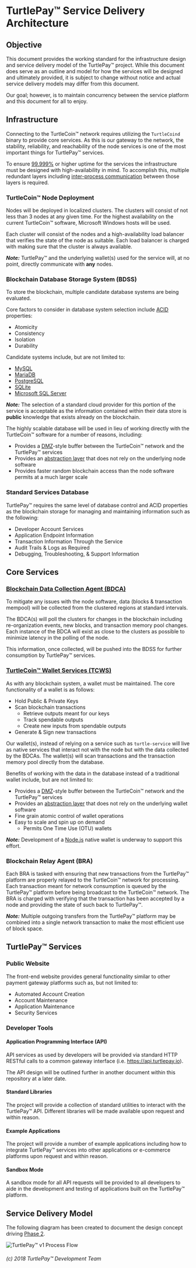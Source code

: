 # TurtlePay™ Service Delivery Architecture

## Objective

This document provides the working standard for the infrastructure design and service delivery model of the TurtlePay™ project. While this document does serve as an outline and model for how the services will be designed and ultimately provided, it is subject to change without notice and actual service delivery models may differ from this document.

Our goal; however, is to maintain concurrency between the service platform and this document for all to enjoy.

## Infrastructure

Connecting to the TurtleCoin™ network requires utilizing the `TurtleCoind` binary to provide core services. As this is our gateway to the network, the stability, reliability, and reachability of the node services is one of the most important things for TurtlePay™ services.

To ensure [99.999%](https://en.wikipedia.org/wiki/High_availability#Percentage_calculation) or higher uptime for the services the infrastructure must be designed with high-availability in mind. To accomplish this, multiple redundant layers including [inter-process communication](https://en.wikipedia.org/wiki/Inter-process_communication) between those layers is required.

### TurtleCoin™ Node Deployment

Nodes will be deployed in localized clusters. The clusters will consist of not less than 3 nodes at any given time. For the highest availability on the current TurtleCoin™ software, Microsoft Windows hosts will be used.

Each cluster will consist of the nodes and a high-availability load balancer that verifies the state of the node as suitable. Each load balancer is charged with making sure that the cluster is always available.

***Note:*** TurtlePay™ and the underlying wallet(s) used for the service will, at no point, directly communicate with **any** nodes.

### Blockchain Database Storage System (BDSS)

To store the blockchain, multiple candidate database systems are being evaluated.

Core factors to consider in database system selection include [ACID](https://en.wikipedia.org/wiki/ACID_(computer_science)) properties:

* Atomicity
* Consistency
* Isolation
* Durability

Candidate systems include, but are not limited to:

* [MySQL](https://dev.mysql.com/)
* [MariaDB](https://mariadb.org/)
* [PostgreSQL](https://www.postgresql.org/)
* [SQLite](https://www.sqlite.org/index.html)
* [Microsoft SQL Server](https://www.microsoft.com/en-us/sql-server/default.aspx)

***Note:*** The selection of a standard cloud provider for this portion of the service is acceptable as the information contained within their data store is **public** knowledge that exists already on the blockchain.

The highly scalable database will be used in lieu of working directly with the TurtleCoin™ software for a number of reasons, including:

* Provides a [DMZ](https://en.wikipedia.org/wiki/DMZ_(computing))-style buffer between the TurtleCoin™ network and the TurtlePay™ services
* Provides an [abstraction layer](https://en.wikipedia.org/wiki/Abstraction_layer) that does not rely on the underlying node software
* Provides faster random blockchain access than the node software permits at a much larger scale

### Standard Services Database

TurtlePay™ requires the same level of database control and ACID properties as the blockchain storage for managing and maintaining information such as the following:

* Developer Account Services
* Application Endpoint Information
* Transaction Information Through the Service
* Audit Trails & Logs as Required
* Debugging, Troubleshooting, & Support Information

## Core Services

### [Blockchain Data Collection Agent (BDCA)](https://github.com/TurtlePay/blockchain-data-collection-agent)

To mitigate any issues with the node software, data (blocks & transaction mempool) will be collected from the clustered regions at standard intervals.

The BDCA(s) will poll the clusters for changes in the blockchain including re-organization events, new blocks, and transaction memory pool changes. Each instance of the BDCA will exist as close to the clusters as possible to minimize latency in the polling of the node.

This information, once collected, will be pushed into the BDSS for further consumption by TurtlePay™ services.

### [TurtleCoin™ Wallet Services (TCWS)](https://github.com/TurtlePay/turtlepay-wallet)

As with any blockchain system, a wallet must be maintained. The core functionality of a wallet is as follows:

* Hold Public & Private Keys
* Scan blockchain transactions
  * Retrieve outputs meant for our keys
  * Track spendable outputs
  * Create new inputs from spendable outputs
* Generate & Sign new transactions

Our wallet(s), instead of relying on a service such as `turtle-service` will live as native services that interact not with the node but with the data collected by the BDCAs. The wallet(s) will scan transactions and the transaction memory pool directly from the database.

Benefits of working with the data in the database instead of a traditional wallet include, but are not limited to:

* Provides a [DMZ](https://en.wikipedia.org/wiki/DMZ_(computing))-style buffer between the TurtleCoin™ network and the TurtlePay™ services
* Provides an [abstraction layer](https://en.wikipedia.org/wiki/Abstraction_layer) that does not rely on the underlying wallet software
* Fine grain atomic control of wallet operations
* Easy to scale and spin up on demand
  * Permits One Time Use (OTU) wallets

***Note:*** Development of a [Node.js](https://nodejs.org/) native wallet is underway to support this effort.

### Blockchain Relay Agent (BRA)

Each BRA is tasked with ensuring that new transactions from the TurtlePay™ platform are properly relayed to the TurtleCoin™ network for processing. Each transaction meant for network consumption is queued by the TurtlePay™ platform before being broadcast to the TurtleCoin™ network. The BRA is charged with verifying that the transaction has been accepted by a node and providing the state of such back to TurtlePay™.

***Note:*** Multiple outgoing transfers from the TurtlePay™ platform may be combined into a single network transaction to make the most efficient use of block space.

## TurtlePay™ Services

### Public Website

The front-end website provides general functionality similar to other payment gateway platforms such as, but not limited to:

* Automated Account Creation
* Account Maintenance
* Application Maintenance
* Security Services

### Developer Tools

#### Application Programming Interface (API)

API services as used by developers will be provided via standard HTTP RESTful calls to a common gateway interface (i.e. https://api.turtlepay.io).

The API design will be outlined further in another document within this repository at a later date.

#### Standard Libraries

The project will provide a collection of standard utilities to interact with the TurtlePay™ API. Different libraries will be made available upon request and within reason.

#### Example Applications

The project will provide a number of example applications including how to integrate TurtlePay™ services into other applications or e-commerce platforms upon request and within reason.

#### Sandbox Mode

A sandbox mode for all API requests will be provided to all developers to aide in the development and testing of applications built on the TurtlePay™ platform.

## Service Delivery Model

The following diagram has been created to document the design concept driving [Phase 2](https://github.com/TurtlePay/architecture/blob/master/Roadmap.md#phase-2).

![TurtlePay™ v1 Process Flow](https://i.imgur.com/YP0lSf3.png)

###### (c) 2018 TurtlePay™ Development Team
